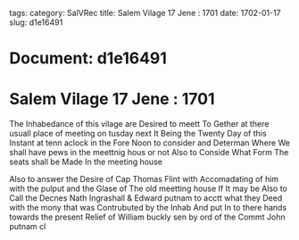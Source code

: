 tags: 
category: SalVRec
title: Salem Vilage 17 Jene : 1701
date: 1702-01-17
slug: d1e16491




# Document: d1e16491


# Salem Vilage 17 Jene : 1701

The Inhabedance of this vilage are Desired to meett To Gether at there usuall place of meeting on tusday next It Being the Twenty Day of this Instant at tenn aclock in the Fore Noon to consider and Determan Where We shall have pews in the meettnig hous or not Also to Conside What Form The seats shall be Made In the meeting house

Also to answer the Desire of Cap Thomas Flint with Accomadating of him with the pulput and the Glase of The old meetting house If It may be Also to Call the Decnes Nath Ingrashall & Edward putnam to acctt what they Deed with the mony that was Contrubuted by the Inhab And put In to there hands towards the present Relief of William buckly sen by ord of the Commt John putnam cl
